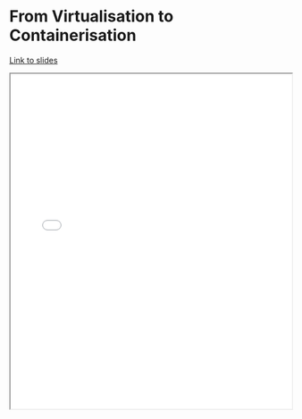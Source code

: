 # From Virtualisation to Containerisation

[Link to slides](slides/1_4_containers.html)

<iframe
  src="slides/1_4_containers.html"
  style="width:100%; height:600px;"
></iframe>
